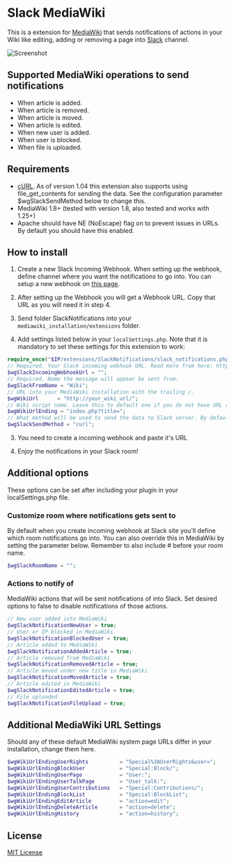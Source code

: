 # Slack MediaWiki

This is a extension for [MediaWiki](https://www.mediawiki.org/wiki/MediaWiki) that sends notifications of actions in your Wiki like editing, adding or removing a page into [Slack](https://slack.com/) channel.

![Screenshot](http://i.imgur.com/4SG64a3.jpg)

## Supported MediaWiki operations to send notifications

* When article is added.
* When article is removed.
* When article is moved.
* When article is edited.
* When new user is added.
* When user is blocked.
* When file is uploaded.

## Requirements

* [cURL](http://curl.haxx.se/). As of version 1.04 this extension also supports using file_get_contents for sending the data. See the configuration parameter $wgSlackSendMethod below to change this.
* MediaWiki 1.8+ (tested with version 1.8, also tested and works with 1.25+)
* Apache should have NE (NoEscape) flag on to prevent issues in URLs. By default you should have this enabled.

## How to install

1) Create a new Slack Incoming Webhook. When setting up the webhook, define channel where you want the notifications to go into. You can setup a new webhook on [this page](https://teachergaming.slack.com/services/new/incoming-webhook).

2) After setting up the Webhook you will get a Webhook URL. Copy that URL as you will need it in step 4.

3) Send folder SlackNotifications into your `mediawiki_installation/extensions` folder.

4) Add settings listed below in your `localSettings.php`. Note that it is mandatory to set these settings for this extension to work:

```php
require_once("$IP/extensions/SlackNotifications/slack_notifications.php");
// Required. Your Slack incoming webhook URL. Read more from here: https://api.slack.com/incoming-webhooks
$wgSlackIncomingWebhookUrl = "";
// Required. Name the message will appear be sent from.
$wgSlackFromName = "Wiki";
// URL into your MediaWiki installation with the trailing /.
$wgWikiUrl		= "http://your_wiki_url/";
// Wiki script name. Leave this to default one if you do not have URL rewriting enabled.
$wgWikiUrlEnding = "index.php?title=";
// What method will be used to send the data to Slack server. By default this is "curl" which only works if you have the curl extension enabled. This can be: "curl" or "file_get_contents". Default: "curl".
$wgSlackSendMethod = "curl";
```

3) You need to create a incoming webhook and paste it's URL

3) Enjoy the notifications in your Slack room!
	
## Additional options

These options can be set after including your plugin in your localSettings.php file.

### Customize room where notifications gets sent to

By default when you create incoming webhook at Slack site you'll define which room notifications go into. You can also override this in MediaWiki by setting the parameter below. Remember to also include # before your room name.

```php
$wgSlackRoomName = "";
```

### Actions to notify of

MediaWiki actions that will be sent notifications of into Slack. Set desired options to false to disable notifications of those actions.

```php
// New user added into MediaWiki
$wgSlackNotificationNewUser = true;
// User or IP blocked in MediaWiki
$wgSlackNotificationBlockedUser = true;
// Article added to MediaWiki
$wgSlackNotificationAddedArticle = true;
// Article removed from MediaWiki
$wgSlackNotificationRemovedArticle = true;
// Article moved under new title in MediaWiki
$wgSlackNotificationMovedArticle = true;
// Article edited in MediaWiki
$wgSlackNotificationEditedArticle = true;
// File uploaded
$wgSlackNotificationFileUpload = true;
```
	
## Additional MediaWiki URL Settings

Should any of these default MediaWiki system page URLs differ in your installation, change them here.

```php
$wgWikiUrlEndingUserRights          = "Special%3AUserRights&user=";
$wgWikiUrlEndingBlockUser           = "Special:Block/";
$wgWikiUrlEndingUserPage            = "User:";
$wgWikiUrlEndingUserTalkPage        = "User_talk:";
$wgWikiUrlEndingUserContributions   = "Special:Contributions/";
$wgWikiUrlEndingBlockList           = "Special:BlockList";
$wgWikiUrlEndingEditArticle         = "action=edit";
$wgWikiUrlEndingDeleteArticle       = "action=delete";
$wgWikiUrlEndingHistory             = "action=history";
```

## License

[MIT License](http://en.wikipedia.org/wiki/MIT_License)
